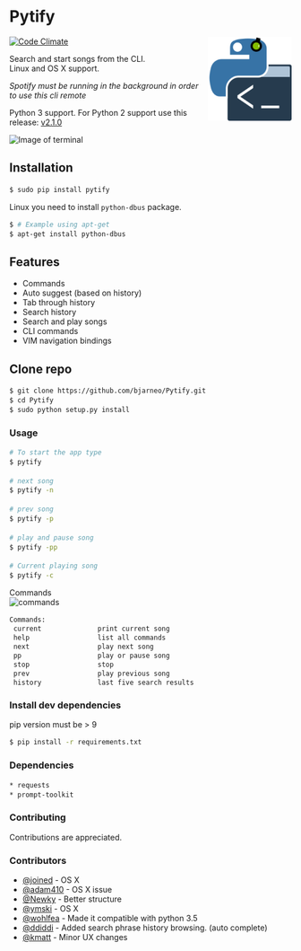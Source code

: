 Pytify
=============

<img src="logo.png" align="right" width="150" />

[![Code Climate](https://codeclimate.com/github/bjarneo/Pytify/badges/gpa.svg)](https://codeclimate.com/github/bjarneo/Pytify)

Search and start songs from the CLI.  
Linux and OS X support.

*Spotify must be running in the background in order to use this cli remote*

Python 3 support. For Python 2 support use this release: [v2.1.0](https://github.com/bjarneo/Pytify/tree/v2.1.0)

![Image of terminal](http://i.imgur.com/P6Qsp8I.gif)


## Installation
```bash
$ sudo pip install pytify
```

Linux you need to install `python-dbus` package.
```bash
$ # Example using apt-get
$ apt-get install python-dbus
```

## Features
* Commands
* Auto suggest (based on history)
* Tab through history
* Search history
* Search and play songs
* CLI commands
* VIM navigation bindings

## Clone repo
```bash
$ git clone https://github.com/bjarneo/Pytify.git
$ cd Pytify
$ sudo python setup.py install
```

### Usage
```bash
# To start the app type
$ pytify

# next song
$ pytify -n

# prev song
$ pytify -p

# play and pause song
$ pytify -pp

# Current playing song
$ pytify -c
```

Commands  
![commands](http://i.imgur.com/r7pCYyH.png)
```
Commands:
 current              print current song
 help                 list all commands
 next                 play next song
 pp                   play or pause song
 stop                 stop
 prev                 play previous song
 history              last five search results

```

### Install dev dependencies
pip version must be > 9
```bash
$ pip install -r requirements.txt
```

### Dependencies
```bash
* requests
* prompt-toolkit
```

### Contributing
Contributions are appreciated.

### Contributors
- [@joined](https://github.com/joined/) - OS X
- [@adam410](https://github.com/adam410/) - OS X issue
- [@Newky](https://github.com/Newky) - Better structure
- [@ymski](https://github.com/ymski) - OS X
- [@wohlfea](https://github.com/wohlfea) - Made it compatible with python 3.5
- [@ddiddi](https://github.com/ddiddi) - Added search phrase history browsing. (auto complete)
- [@kmatt](https://github.com/kmatt) - Minor UX changes
